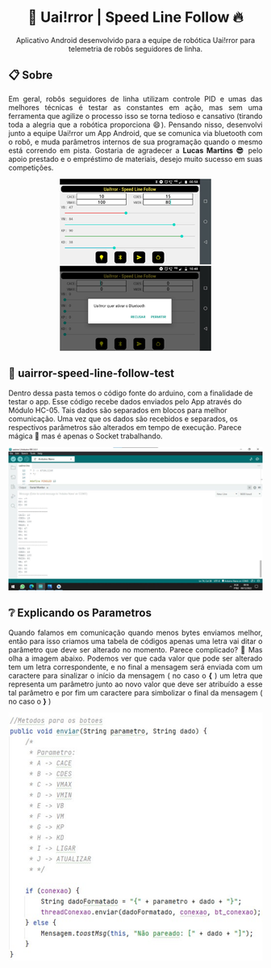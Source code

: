 <h1 align="center">🤖 Uai!rror | Speed Line Follow 🔥</h1>
<p align="center">Aplicativo Android desenvolvido para a equipe de robótica Uai!rror para telemetria de robôs seguidores de linha.</p>

## 📋 Sobre
<p align="justify">
Em geral, robôs seguidores de linha utilizam controle PID e umas das melhores técnicas é testar as constantes em ação, mas sem uma ferramenta que agilize o processo isso se torna tedioso e cansativo (tirando toda a alegria que a robótica proporciona 😄). Pensando nisso, desenvolvi junto a equipe Uai!rror um App Android, que se comunica via bluetooth com o robô, e muda parâmetros internos de sua programação quando o mesmo está correndo em pista. Gostaria de agradecer a <b>Lucas Martins 😎</b> pelo apoio prestado e o empréstimo de materiais, desejo muito sucesso em suas competições.
</p>

<div align="center">
  <img width="300" src="img/img2.jpg"/>
  <img width="300" src="img/img3.jpg"/>
</div>

## 📁 uairror-speed-line-follow-test
Dentro dessa pasta temos o código fonte do arduino, com a finalidade de testar o app. Esse código recebe dados enviados pelo App através do Módulo HC-05. Tais dados são separados em blocos para melhor comunicação. Uma vez que os dados são recebidos e separados, os respectivos parâmetros são alterados em tempo de execução. Parece mágica 🤣 mas é apenas o Socket trabalhando.

<img src="img/img1.jpg"/>

## ❔ Explicando os Parametros
<p align="justify">
Quando falamos em comunicação quando menos bytes enviamos melhor, então para isso criamos uma tabela de códigos apenas uma letra vai ditar o parâmetro que deve ser alterado no momento. Parece complicado? 🤔 Mas olha a imagem abaixo. Podemos ver que cada valor que pode ser alterado tem um letra correspondente, e no final a mensagem será enviada com um caractere para sinalizar o início da mensagem ( no caso o <b>{</b> ) um letra que representa um parâmetro junto ao novo valor que deve ser atribuído a esse tal parâmetro e por fim um caractere para simbolizar o final da mensagem ( no caso o <b>}</b> ) 
</p>

<div align="center">
  <img src="img/img4.jpg"/>
</div>

